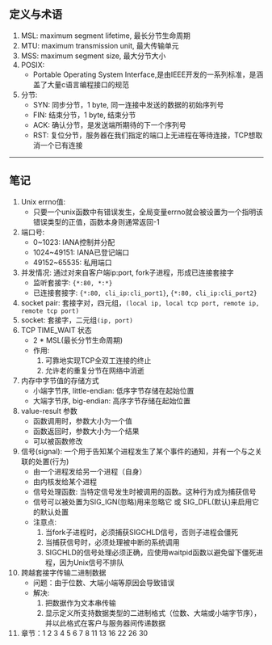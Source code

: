 ## 定义与术语
1. MSL: maximum segment lifetime, 最长分节生命周期
2. MTU: maximum transmission unit, 最大传输单元
3. MSS: maximum segment size, 最大分节大小
4. POSIX: 
    - Portable Operating System Interface,是由IEEE开发的一系列标准，是涵盖了大量c语言编程接口的规范
5. 分节:
    - SYN: 同步分节，1 byte, 同一连接中发送的数据的初始序列号
    - FIN: 结束分节，1 byte, 结束分节
    - ACK: 确认分节，是发送端所期待的下一个序列号
    - RST: 复位分节，服务器在我们指定的端口上无进程在等待连接，TCP想取消一个已有连接
---

## 笔记
1. Unix errno值:
    - 只要一个unix函数中有错误发生，全局变量errno就会被设置为一个指明该错误类型的正值，函数本身则通常返回-1
2. 端口号:
    - 0~1023: IANA控制并分配
    - 1024~49151: IANA已登记端口
    - 49152~65535: 私用端口
3. 并发情况: 通过对来自客户端ip:port, fork子进程，形成已连接套接字
    - 监听套接字: `{*:80, *:*}`
    - 已连接套接字: `{*:80, cli_ip:cli_port1}`, `{*:80, cli_ip:cli_port2}`
4. socket pair: 套接字对，四元组，`(local ip, local tcp port, remote ip, remote tcp port)`
5. socket: 套接字，二元组`(ip, port)`
6. TCP TIME_WAIT 状态
    - 2 * MSL(最长分节生命周期)
    - 作用: 
        1. 可靠地实现TCP全双工连接的终止
        2. 允许老的重复分节在网络中消逝
7. 内存中字节值的存储方式
    - 小端字节序, little-endian: 低序字节存储在起始位置
    - 大端字节序, big-endian: 高序字节存储在起始位置
8. value-result 参数
    - 函数调用时，参数大小为一个值
    - 函数返回时，参数大小为一个结果
    - 可以被函数修改
9. 信号(signal): 一个用于告知某个进程发生了某个事件的通知，并有一个与之关联的处置(行为)
    - 由一个进程发给另一个进程（自身）
    - 由内核发给某个进程
    - 信号处理函数: 当特定信号发生时被调用的函数。这种行为成为捕获信号
    - 信号可以被处置为SIG_IGN(忽略)用来忽略它 或 SIG_DFL(默认)来启用它的默认处置
    - 注意点:
        1. 当fork子进程时，必须捕获SIGCHLD信号，否则子进程会僵死
        2. 当捕获信号时，必须处理被中断的系统调用
        3. SIGCHLD的信号处理必须正确，应使用waitpid函数以避免留下僵死进程，因为Unix信号不排队
10. 跨越套接字传输二进制数据
    - 问题：由于位数、大端小端等原因会导致错误
    - 解决:
        1. 把数据作为文本串传输
        2. 显示定义所支持数据类型的二进制格式（位数、大端或小端字节序），并以此格式在客户与服务器间传递数据
11. 章节：1 2 3 4 5 6 7 8 11 13 16 22 26 30